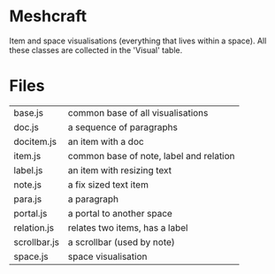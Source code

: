 Meshcraft
=========
Item and space visualisations (everything that lives within a space).
All these classes are collected in the 'Visual' table.

Files
=====
<table>

 <tr><td>   base.js
</td><td>   common base of all visualisations
</td></tr>

 <tr><td>   doc.js
</td><td>   a sequence of paragraphs
</td></tr>

 <tr><td>   docitem.js
</td><td>   an item with a doc
</td></tr>

 <tr><td>   item.js
</td><td>   common base of note, label and relation
</td></tr>

 <tr><td>   label.js
</td><td>   an item with resizing text
</td></tr>

 <tr><td>   note.js
</td><td>   a fix sized text item
</td></tr>

 <tr><td>   para.js
</td><td>   a paragraph
</td></tr>

 <tr><td>   portal.js
</td><td>   a portal to another space
</td></tr>

 <tr><td>   relation.js
</td><td>   relates two items, has a label
</td></tr>

 <tr><td>   scrollbar.js
</td><td>   a scrollbar (used by note)
</td></tr>

 <tr><td>   space.js
</td><td>   space visualisation
</td></tr>

</table>


